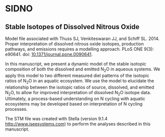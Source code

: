 SIDNO
=====

Stable Isotopes of Dissolved Nitrous Oxide
------------------------------------------

Model file associated with Thuss SJ, Venkiteswaran JJ, and Schiff SL. 2014. Proper interpretation of dissolved nitrous oxide isotopes, production pathways, and emissions requires a modelling approach. PLoS ONE 9(3): e90641. doi: [10.1371/journal.pone.0090641](http://dx.doi.org/10.1371/journal.pone.0090641).

In this manuscript, we present a dynamic model of the stable isotopic composition of both the dissolved and emitted N<sub>2</sub>O in aqueous systems. We apply this model to two different measured diel patterns of the isotopic ratios of N<sub>2</sub>O in an aquatic ecosystem. We use the model to elucidate the relationship between the isotopic ratios of source, dissolved, and emitted N<sub>2</sub>O, to allow for improved interpretation of dissolved N<sub>2</sub>O isotope data. Ultimately, a process-based understanding on N cycling with aquatic ecosystems may be developed based on interpretation of N cycling processes.

The STM file was created with Stella (version 9.1.4 http://www.iseesystems.com) to perform the analyses described in this manuscript.
